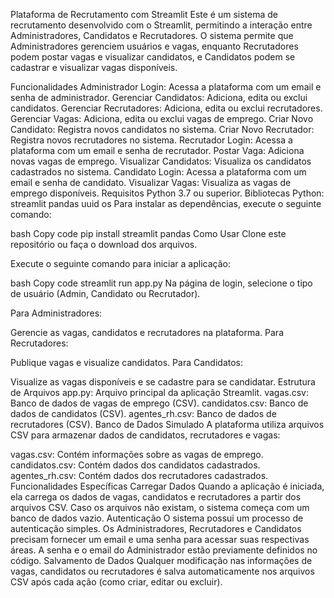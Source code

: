 Plataforma de Recrutamento com Streamlit
Este é um sistema de recrutamento desenvolvido com o Streamlit, permitindo a interação entre Administradores, Candidatos e Recrutadores. O sistema permite que Administradores gerenciem usuários e vagas, enquanto Recrutadores podem postar vagas e visualizar candidatos, e Candidatos podem se cadastrar e visualizar vagas disponíveis.

Funcionalidades
Administrador
Login: Acessa a plataforma com um email e senha de administrador.
Gerenciar Candidatos: Adiciona, edita ou exclui candidatos.
Gerenciar Recrutadores: Adiciona, edita ou exclui recrutadores.
Gerenciar Vagas: Adiciona, edita ou exclui vagas de emprego.
Criar Novo Candidato: Registra novos candidatos no sistema.
Criar Novo Recrutador: Registra novos recrutadores no sistema.
Recrutador
Login: Acessa a plataforma com um email e senha de recrutador.
Postar Vaga: Adiciona novas vagas de emprego.
Visualizar Candidatos: Visualiza os candidatos cadastrados no sistema.
Candidato
Login: Acessa a plataforma com um email e senha de candidato.
Visualizar Vagas: Visualiza as vagas de emprego disponíveis.
Requisitos
Python 3.7 ou superior.
Bibliotecas Python:
streamlit
pandas
uuid
os
Para instalar as dependências, execute o seguinte comando:

bash
Copy code
pip install streamlit pandas
Como Usar
Clone este repositório ou faça o download dos arquivos.

Execute o seguinte comando para iniciar a aplicação:

bash
Copy code
streamlit run app.py
Na página de login, selecione o tipo de usuário (Admin, Candidato ou Recrutador).

Para Administradores:

Gerencie as vagas, candidatos e recrutadores na plataforma.
Para Recrutadores:

Publique vagas e visualize candidatos.
Para Candidatos:

Visualize as vagas disponíveis e se cadastre para se candidatar.
Estrutura de Arquivos
app.py: Arquivo principal da aplicação Streamlit.
vagas.csv: Banco de dados de vagas de emprego (CSV).
candidatos.csv: Banco de dados de candidatos (CSV).
agentes_rh.csv: Banco de dados de recrutadores (CSV).
Banco de Dados Simulado
A plataforma utiliza arquivos CSV para armazenar dados de candidatos, recrutadores e vagas:

vagas.csv: Contém informações sobre as vagas de emprego.
candidatos.csv: Contém dados dos candidatos cadastrados.
agentes_rh.csv: Contém dados dos recrutadores cadastrados.
Funcionalidades Específicas
Carregar Dados
Quando a aplicação é iniciada, ela carrega os dados de vagas, candidatos e recrutadores a partir dos arquivos CSV.
Caso os arquivos não existam, o sistema começa com um banco de dados vazio.
Autenticação
O sistema possui um processo de autenticação simples. Os Administradores, Recrutadores e Candidatos precisam fornecer um email e uma senha para acessar suas respectivas áreas.
A senha e o email do Administrador estão previamente definidos no código.
Salvamento de Dados
Qualquer modificação nas informações de vagas, candidatos ou recrutadores é salva automaticamente nos arquivos CSV após cada ação (como criar, editar ou excluir).
